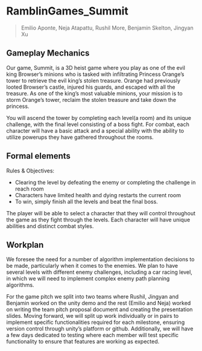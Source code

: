 # RamblinGames_Summit
> Emilio Aponte, Neja Atapattu, Rushil More, Benjamin Skelton, Jingyan Xu

## Gameplay Mechanics
Our game, Summit, is a 3D heist game where you play as one of the evil king Browser’s minions who is tasked with infiltrating Princess Orange’s tower to retrieve the evil king’s stolen treasure. Orange had previously looted Browser’s castle, injured his guards, and escaped with all the treasure. As one of the king’s most valuable minions, your mission is to storm Orange’s tower, reclaim the stolen treasure and take down the princess.

You will ascend the tower by completing each level(a room) and its unique challenge, with the final level consisting of a boss fight. For combat, each character will have a basic attack and a special ability with the ability to utilize powerups they have gathered throughout the rooms.

## Formal elements
Rules & Objectives:
* Clearing the level by defeating the enemy or completing the challenge in reach room
* Characters have limited health and dying restarts the current room
* To win, simply finish all the levels and beat the final boss.

The player will be able to select a character that they will control throughout the game as they fight through the levels. Each character will have unique abilities and distinct combat styles.

## Workplan
We foresee the need for a number of algorithm implementation decisions to be made, particularly when it comes to the enemies. We plan to have several levels with different enemy challenges, including a car racing level, in which we will need to implement complex enemy path planning algorithms.

For the game pitch we split into two teams where Rushil, Jingyan and Benjamin worked on the unity demo and the rest (Emilio and Neja) worked on writing the team pitch proposal document and creating the presentation slides. Moving forward, we will split up work individually or in pairs to implement specific functionalities required for each milestone, ensuring version control through unity’s platform or github. Additionally, we will have a few days dedicated to testing where each member will test specific functionality to ensure that features are working as expected.
